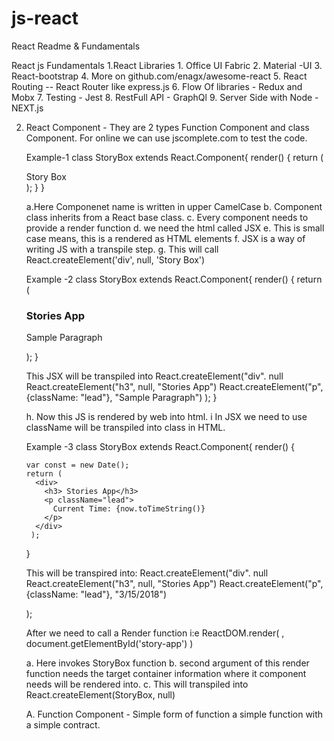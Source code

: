# js-react
React Readme &amp; Fundamentals

React js Fundamentals
  1.React Libraries 
    1. Office UI Fabric
    2. Material -UI
    3. React-bootstrap
    4. More on github.com/enagx/awesome-react
    5. React Routing  -- React Router like express.js
    6. Flow Of libraries - Redux and Mobx
    7. Testing - Jest
    8. RestFull API  - GraphQl
    9. Server Side with Node - NEXT.js 

  2. React Component - They are 2 types Function Component and class Component.
     For online we can use jscomplete.com to test the code.
     
     Example-1
     class StoryBox extends React.Component{
       render() {
         return (<div> Story Box </div>);
       }
     }

     a.Here Componenet name is written in upper CamelCase
     b. Component class inherits from a React base class.
     c. Every component needs to provide a render function
     d. we need the html called JSX 
     e. This is small case means, this is a rendered as HTML elements
     f. JSX is a way of writing JS with a transpile step.
     g. This will call React.createElement('div', null, 'Story Box')

     Example -2 
     class StoryBox extends React.Component{
       render() {
         return (
           <div>
             <h3> Stories App</h3>
             <p className="lead">Sample Paragraph</p>
           </div>
          );
       }

       This JSX will be transpiled into 
       React.createElement("div". null
         React.createElement("h3", null, "Stories App")
         React.createElement("p", {className: "lead"}, "Sample Paragraph")
       );
     }
     
     h. Now this JS is rendered by web into html.
     i In JSX we need to use className will be transpiled into class in HTML.

     Example -3 
     class StoryBox extends React.Component{
       render() {

         var const = new Date();
         return (
           <div>
             <h3> Stories App</h3>
             <p className="lead">
               Current Time: {now.toTimeString()}
             </p>
           </div>
          );
       }

     This will be transpired into:
     React.createElement("div". null
         React.createElement("h3", null, "Stories App")
         React.createElement("p", {className: "lead"}, "3/15/2018")
        
       );  

     





     After we need to call a Render function i:e
     ReactDOM.render(
       <StoryBox />, document.getElementById('story-app')
     )

     a. Here <StoryBox /> invokes StoryBox function
     b. second argument of this render function needs the target container information where it component needs will be rendered into.
     c. This will  transpiled into React.createElement(StoryBox, null)
     


     A. Function Component -  Simple form of function a simple function with a simple contract. 